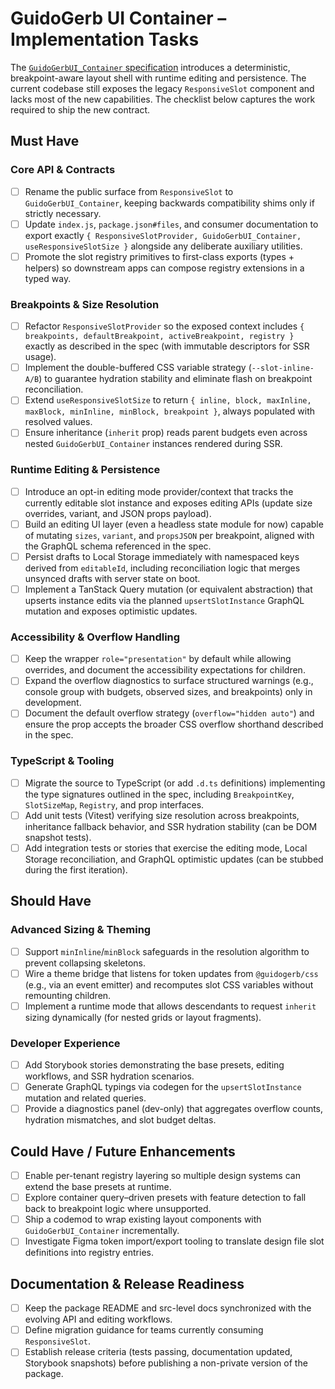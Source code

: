# GuidoGerb UI Container – Implementation Tasks

The [`GuidoGerbUI_Container` specification](./GuidoGerbUI_Container.spec.md) introduces a deterministic, breakpoint-aware layout shell with runtime editing and persistence. The current codebase still exposes the legacy `ResponsiveSlot` component and lacks most of the new capabilities. The checklist below captures the work required to ship the new contract.

## Must Have

### Core API & Contracts

- [ ] Rename the public surface from `ResponsiveSlot` to `GuidoGerbUI_Container`, keeping backwards compatibility shims only if strictly necessary.
- [ ] Update `index.js`, `package.json#files`, and consumer documentation to export exactly `{ ResponsiveSlotProvider, GuidoGerbUI_Container, useResponsiveSlotSize }` alongside any deliberate auxiliary utilities.
- [ ] Promote the slot registry primitives to first-class exports (types + helpers) so downstream apps can compose registry extensions in a typed way.

### Breakpoints & Size Resolution

- [ ] Refactor `ResponsiveSlotProvider` so the exposed context includes `{ breakpoints, defaultBreakpoint, activeBreakpoint, registry }` exactly as described in the spec (with immutable descriptors for SSR usage).
- [ ] Implement the double-buffered CSS variable strategy (`--slot-inline-A/B`) to guarantee hydration stability and eliminate flash on breakpoint reconciliation.
- [ ] Extend `useResponsiveSlotSize` to return `{ inline, block, maxInline, maxBlock, minInline, minBlock, breakpoint }`, always populated with resolved values.
- [ ] Ensure inheritance (`inherit` prop) reads parent budgets even across nested `GuidoGerbUI_Container` instances rendered during SSR.

### Runtime Editing & Persistence

- [ ] Introduce an opt-in editing mode provider/context that tracks the currently editable slot instance and exposes editing APIs (update size overrides, variant, and JSON props payload).
- [ ] Build an editing UI layer (even a headless state module for now) capable of mutating `sizes`, `variant`, and `propsJSON` per breakpoint, aligned with the GraphQL schema referenced in the spec.
- [ ] Persist drafts to Local Storage immediately with namespaced keys derived from `editableId`, including reconciliation logic that merges unsynced drafts with server state on boot.
- [ ] Implement a TanStack Query mutation (or equivalent abstraction) that upserts instance edits via the planned `upsertSlotInstance` GraphQL mutation and exposes optimistic updates.

### Accessibility & Overflow Handling

- [ ] Keep the wrapper `role="presentation"` by default while allowing overrides, and document the accessibility expectations for children.
- [ ] Expand the overflow diagnostics to surface structured warnings (e.g., console group with budgets, observed sizes, and breakpoints) only in development.
- [ ] Document the default overflow strategy (`overflow="hidden auto"`) and ensure the prop accepts the broader CSS overflow shorthand described in the spec.

### TypeScript & Tooling

- [ ] Migrate the source to TypeScript (or add `.d.ts` definitions) implementing the type signatures outlined in the spec, including `BreakpointKey`, `SlotSizeMap`, `Registry`, and prop interfaces.
- [ ] Add unit tests (Vitest) verifying size resolution across breakpoints, inheritance fallback behavior, and SSR hydration stability (can be DOM snapshot tests).
- [ ] Add integration tests or stories that exercise the editing mode, Local Storage reconciliation, and GraphQL optimistic updates (can be stubbed during the first iteration).

## Should Have

### Advanced Sizing & Theming

- [ ] Support `minInline`/`minBlock` safeguards in the resolution algorithm to prevent collapsing skeletons.
- [ ] Wire a theme bridge that listens for token updates from `@guidogerb/css` (e.g., via an event emitter) and recomputes slot CSS variables without remounting children.
- [ ] Implement a runtime mode that allows descendants to request `inherit` sizing dynamically (for nested grids or layout fragments).

### Developer Experience

- [ ] Add Storybook stories demonstrating the base presets, editing workflows, and SSR hydration scenarios.
- [ ] Generate GraphQL typings via codegen for the `upsertSlotInstance` mutation and related queries.
- [ ] Provide a diagnostics panel (dev-only) that aggregates overflow counts, hydration mismatches, and slot budget deltas.

## Could Have / Future Enhancements

- [ ] Enable per-tenant registry layering so multiple design systems can extend the base presets at runtime.
- [ ] Explore container query–driven presets with feature detection to fall back to breakpoint logic where unsupported.
- [ ] Ship a codemod to wrap existing layout components with `GuidoGerbUI_Container` incrementally.
- [ ] Investigate Figma token import/export tooling to translate design file slot definitions into registry entries.

## Documentation & Release Readiness

- [ ] Keep the package README and src-level docs synchronized with the evolving API and editing workflows.
- [ ] Define migration guidance for teams currently consuming `ResponsiveSlot`.
- [ ] Establish release criteria (tests passing, documentation updated, Storybook snapshots) before publishing a non-private version of the package.
